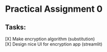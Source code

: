 # Practical Assignment 0  
## Tasks:  
[X] Make encryption algorithm (substitution)  
[X] Design nice UI for encryption app (streamlit)  
